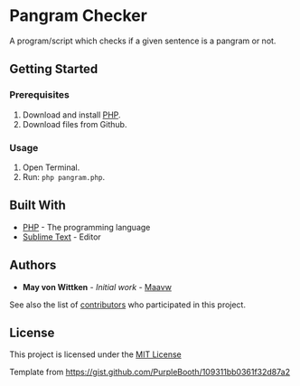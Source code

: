 # Pangram Checker

A program/script which checks if a given sentence is a pangram or not.


## Getting Started

### Prerequisites

1. Download and install [PHP](https://www.php.net/manual/en/install.php).  
2. Download files from Github.


### Usage

1. Open Terminal.  
2. Run: `php pangram.php`.  


## Built With

* [PHP](https://www.php.net/) - The programming language  
* [Sublime Text](https://www.sublimetext.com/) - Editor  


## Authors

* **May von Wittken** - *Initial work* - [Maavw](https://github.com/Maavw)

See also the list of [contributors](https://github.com/Maavw/coding-challenge-home24/contributors) who participated in this project.

## License

This project is licensed under the [MIT License](LICENSE.md)


Template from https://gist.github.com/PurpleBooth/109311bb0361f32d87a2
